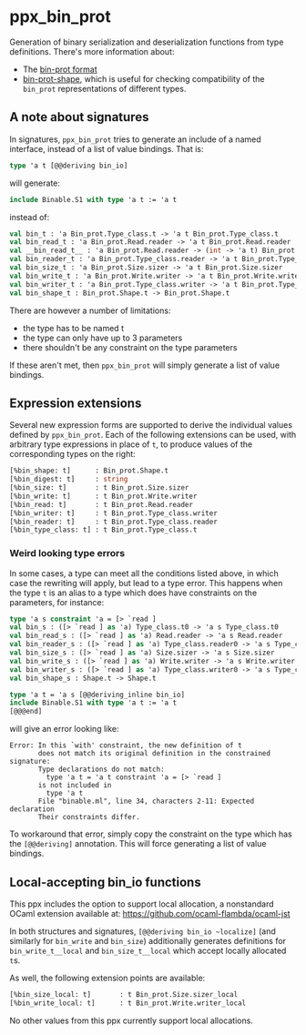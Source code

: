 ppx_bin_prot
============

Generation of binary serialization and deserialization functions from type definitions.
There's more information about:

- The [bin-prot format](https://github.com/janestreet/bin_prot/blob/master/README.md)
- [bin-prot-shape](https://github.com/janestreet/bin_prot/blob/master/shape/README.md), which is useful for checking
  compatibility of the `bin_prot` representations of different types.

## A note about signatures

In signatures, `ppx_bin_prot` tries to generate an include of a named
interface, instead of a list of value bindings.
That is:

```ocaml
type 'a t [@@deriving bin_io]
```

will generate:

```ocaml
include Binable.S1 with type 'a t := 'a t
```

instead of:

```ocaml
val bin_t : 'a Bin_prot.Type_class.t ‑> 'a t Bin_prot.Type_class.t
val bin_read_t : 'a Bin_prot.Read.reader ‑> 'a t Bin_prot.Read.reader
val __bin_read_t__ : 'a Bin_prot.Read.reader ‑> (int ‑> 'a t) Bin_prot.Read.reader
val bin_reader_t : 'a Bin_prot.Type_class.reader ‑> 'a t Bin_prot.Type_class.reader
val bin_size_t : 'a Bin_prot.Size.sizer ‑> 'a t Bin_prot.Size.sizer
val bin_write_t : 'a Bin_prot.Write.writer ‑> 'a t Bin_prot.Write.writer
val bin_writer_t : 'a Bin_prot.Type_class.writer ‑> 'a t Bin_prot.Type_class.writer
val bin_shape_t : Bin_prot.Shape.t ‑> Bin_prot.Shape.t
```

There are however a number of limitations:
- the type has to be named t
- the type can only have up to 3 parameters
- there shouldn't be any constraint on the type parameters

If these aren't met, then `ppx_bin_prot` will simply generate a list of value
bindings.

## Expression extensions

Several new expression forms are supported to derive the individual
values defined by `ppx_bin_prot`. Each of the following extensions can
be used, with arbitrary type expressions in place of `t`, to produce
values of the corresponding types on the right:

```ocaml
[%bin_shape: t]      : Bin_prot.Shape.t
[%bin_digest: t]     : string
[%bin_size: t]       : t Bin_prot.Size.sizer
[%bin_write: t]      : t Bin_prot.Write.writer
[%bin_read: t]       : t Bin_prot.Read.reader
[%bin_writer: t]     : t Bin_prot.Type_class.writer
[%bin_reader: t]     : t Bin_prot.Type_class.reader
[%bin_type_class: t] : t Bin_prot.Type_class.t
```

### Weird looking type errors

In some cases, a type can meet all the conditions listed above, in which case the
rewriting will apply, but lead to a type error. This happens when the type `t`
is an alias to a type which does have constraints on the parameters, for
instance:

```ocaml
type 'a s constraint 'a = [> `read ]
val bin_s : ([> `read ] as 'a) Type_class.t0 -> 'a s Type_class.t0
val bin_read_s : ([> `read ] as 'a) Read.reader -> 'a s Read.reader
val bin_reader_s : ([> `read ] as 'a) Type_class.reader0 -> 'a s Type_class.reader0
val bin_size_s : ([> `read ] as 'a) Size.sizer -> 'a s Size.sizer
val bin_write_s : ([> `read ] as 'a) Write.writer -> 'a s Write.writer
val bin_writer_s : ([> `read ] as 'a) Type_class.writer0 -> 'a s Type_class.writer0
val bin_shape_s : Shape.t -> Shape.t

type 'a t = 'a s [@@deriving_inline bin_io]
include Binable.S1 with type 'a t := 'a t
[@@@end]
```

will give an error looking like:

```
Error: In this `with' constraint, the new definition of t
       does not match its original definition in the constrained signature:
       Type declarations do not match:
         type 'a t = 'a t constraint 'a = [> `read ]
       is not included in
         type 'a t
       File "binable.ml", line 34, characters 2-11: Expected declaration
       Their constraints differ.
```

To workaround that error, simply copy the constraint on the type which has the
`[@@deriving]` annotation. This will force generating a list of value bindings.

## Local-accepting bin_io functions

This ppx includes the option to support local allocation, a nonstandard OCaml
extension available at: https://github.com/ocaml-flambda/ocaml-jst

In both structures and signatures, `[@@deriving bin_io ~localize]` (and similarly
for `bin_write` and `bin_size`) additionally generates definitions for
`bin_write_t__local` and `bin_size_t__local` which accept locally allocated `t`s.

As well, the following extension points are available:

```ocaml
[%bin_size_local: t]       : t Bin_prot.Size.sizer_local
[%bin_write_local: t]      : t Bin_prot.Write.writer_local
```

No other values from this ppx currently support local allocations.
